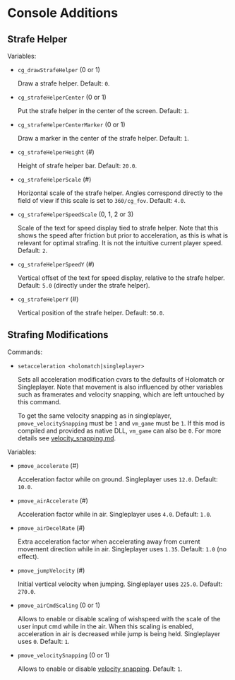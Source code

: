 
# Console Additions

## Strafe Helper

Variables:

- `cg_drawStrafeHelper` (0 or 1)

  Draw a strafe helper.
  Default: `0`.

- `cg_strafeHelperCenter` (0 or 1)

  Put the strafe helper in the center of the screen.
  Default: `1`.

- `cg_strafeHelperCenterMarker` (0 or 1)

  Draw a marker in the center of the strafe helper.
  Default: `1`.

- `cg_strafeHelperHeight` (#)

  Height of strafe helper bar.
  Default: `20.0`.

- `cg_strafeHelperScale` (#)

  Horizontal scale of the strafe helper.
  Angles correspond directly to the field of view if this scale is set to `360/cg_fov`.
  Default: `4.0`.

- `cg_strafeHelperSpeedScale` (0, 1, 2 or 3)

  Scale of the text for speed display tied to strafe helper.
  Note that this shows the speed after friction but prior to acceleration, as this is what is relevant for optimal strafing.
  It is not the intuitive current player speed.
  Default: `2`.

- `cg_strafeHelperSpeedY` (#)

  Vertical offset of the text for speed display, relative to the strafe helper.
  Default: `5.0` (directly under the strafe helper).

- `cg_strafeHelperY` (#)

  Vertical position of the strafe helper.
  Default: `50.0`.

## Strafing Modifications

Commands:

- `setacceleration <holomatch|singleplayer>`

  Sets all acceleration modification cvars to the defaults of Holomatch or Singleplayer.
  Note that movement is also influenced by other variables such as framerates and velocity snapping, which are left untouched by this command.

  To get the same velocity snapping as in singleplayer, `pmove_velocitySnapping` must be `1` and `vm_game` must be `1`.
  If this mod is compiled and provided as native DLL, `vm_game` can also be `0`.
  For more details see [velocity_snapping.md](velocity_snapping.md).

Variables:

- `pmove_accelerate` (#)

  Acceleration factor while on ground.
  Singleplayer uses `12.0`.
  Default: `10.0`.

- `pmove_airAccelerate` (#)

  Acceleration factor while in air.
  Singleplayer uses `4.0`.
  Default: `1.0`.

- `pmove_airDecelRate` (#)

  Extra acceleration factor when accelerating away from current movement direction while in air.
  Singleplayer uses `1.35`.
  Default: `1.0` (no effect).

- `pmove_jumpVelocity` (#)

  Initial vertical velocity when jumping.
  Singleplayer uses `225.0`.
  Default: `270.0`.

- `pmove_airCmdScaling` (0 or 1)

  Allows to enable or disable scaling of wishspeed with the scale of the user input cmd while in the air.
  When this scaling is enabled, acceleration in air is decreased while jump is being held.
  Singleplayer uses `0`.
  Default: `1`.

- `pmove_velocitySnapping` (0 or 1)

  Allows to enable or disable [velocity snapping](velocity_snapping.md).
  Default: `1`.
